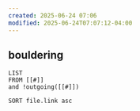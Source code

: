 ```yaml
---
created: 2025-06-24 07:06
modified: 2025-06-24T07:07:12-04:00
---
```

## bouldering

```dataview
LIST
FROM [[#]]
and !outgoing([[#]])

SORT file.link asc
```

